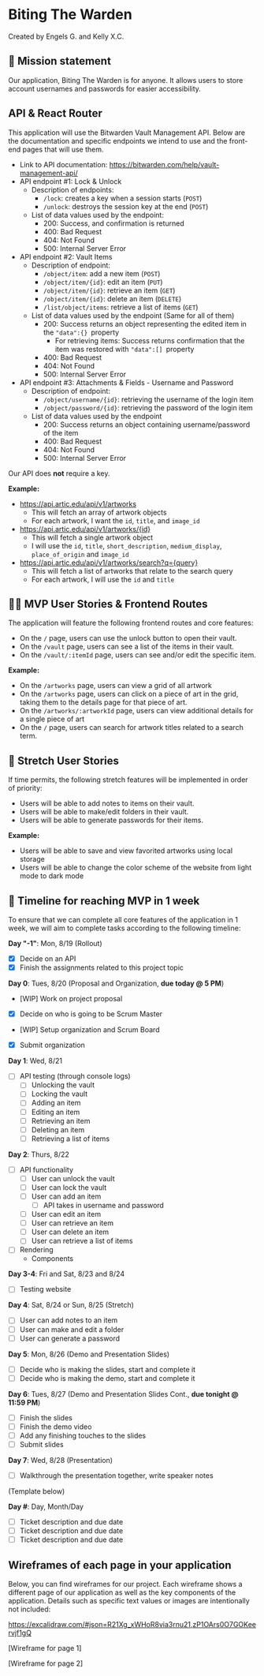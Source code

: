 # Biting The Warden

Created by Engels G. and Kelly X.C.

## 🚀 Mission statement

Our application, Biting The Warden is for anyone. It allows users to store account usernames and passwords for easier accessibility.

## API & React Router

This application will use the Bitwarden Vault Management API. Below are the documentation and specific endpoints we intend to use and the front-end pages that will use them.

- Link to API documentation: https://bitwarden.com/help/vault-management-api/
- API endpoint #1: Lock & Unlock
  - Description of endpoints:
    - `/lock`: creates a key when a session starts (`POST`)
    - `/unlock`: destroys the session key at the end (`POST`)
  - List of data values used by the endpoint:
    - 200: Success, and confirmation is returned
    - 400: Bad Request
    - 404: Not Found
    - 500: Internal Server Error
- API endpoint #2: Vault Items
  - Description of endpoint:
    - `/object/item`: add a new item (`POST`)
    - `/object/item/{id}`: edit an item (`PUT`)
    - `/object/item/{id}`: retrieve an item (`GET`)
    - `/object/item/{id}`: delete an item (`DELETE`)
    - `/list/object/items`: retrieve a list of items (`GET`)
  - List of data values used by the endpoint
    (Same for all of them)
    - 200: Success returns an object representing the edited item in the `"data":{} `property
      - For retrieving items: Success returns confirmation that the item was restored with `"data":[] `property
    - 400: Bad Request
    - 404: Not Found
    - 500: Internal Server Error
- API endpoint #3: Attachments & Fields - Username and Password
  - Description of endpoint:
    - `/object/username/{id}`: retrieving the username of the login item
    - `/object/password/{id}`: retrieving the password of the login item
  - List of data values used by the endpoint
    - 200: Success returns an object containing username/password of the item
    - 400: Bad Request
    - 404: Not Found
    - 500: Internal Server Error

Our API does **not** require a key.

**Example:**

- https://api.artic.edu/api/v1/artworks
  - This will fetch an array of artwork objects
  - For each artwork, I want the `id`, `title`, and `image_id`
- https://api.artic.edu/api/v1/artworks/{id}
  - This will fetch a single artwork object
  - I will use the `id`, `title`, `short_description`, `medium_display`, `place_of_origin` and `image_id`
- https://api.artic.edu/api/v1/artworks/search?q={query}
  - This will fetch a list of artworks that relate to the search query
  - For each artwork, I will use the `id` and `title`

## 👩‍💻 MVP User Stories & Frontend Routes

The application will feature the following frontend routes and core features:

- On the `/` page, users can use the unlock button to open their vault.
- On the `/vault` page, users can see a list of the items in their vault.
- On the `/vault/:itemId` page, users can see and/or edit the specific item.

**Example:**

- On the `/artworks` page, users can view a grid of all artwork
- On the `/artworks` page, users can click on a piece of art in the grid, taking them to the details page for that piece of art.
- On the `/artworks/:artworkId` page, users can view additional details for a single piece of art
- On the `/` page, users can search for artwork titles related to a search term.

## 🤔 Stretch User Stories

If time permits, the following stretch features will be implemented in order of priority:

- Users will be able to add notes to items on their vault.
- Users will be able to make/edit folders in their vault.
- Users will be able to generate passwords for their items.

**Example:**

- Users will be able to save and view favorited artworks using local storage
- Users will be able to change the color scheme of the website from light mode to dark mode

## 📆 Timeline for reaching MVP in 1 week

To ensure that we can complete all core features of the application in 1 week, we will aim to complete tasks according to the following timeline:

**Day "-1"**: Mon, 8/19 (Rollout)

- [x] Decide on an API 
- [x] Finish the assignments related to this project topic 

**Day 0**: Tues, 8/20 (Proposal and Organization, **due today @ 5 PM**)

- [WIP] Work on project proposal
- [x] Decide on who is going to be Scrum Master  
- [WIP] Setup organization and Scrum Board 
- [x] Submit organization

**Day 1**: Wed, 8/21 

- [ ] API testing (through console logs)
  - [ ] Unlocking the vault 
  - [ ] Locking the vault 
  - [ ] Adding an item
  - [ ] Editing an item
  - [ ] Retrieving an item
  - [ ] Deleting an item
  - [ ] Retrieving a list of items 

**Day 2**: Thurs, 8/22 

- [ ] API functionality 
  - [ ] User can unlock the vault 
  - [ ] User can lock the vault 
  - [ ] User can add an item
    - [ ] API takes in username and password
  - [ ] User can edit an item
  - [ ] User can retrieve an item
  - [ ] User can delete an item
  - [ ] User can retrieve a list of items
- [ ] Rendering 
  - Components


**Day 3-4**: Fri and Sat, 8/23 and 8/24 

- [ ] Testing website 

**Day 4**: Sat, 8/24 or Sun, 8/25 (Stretch)

- [ ] User can add notes to an item
- [ ] User can make and edit a folder 
- [ ] User can generate a password

**Day 5**: Mon, 8/26 (Demo and Presentation Slides)

- [ ] Decide who is making the slides, start and complete it
- [ ] Decide who is making the demo, start and complete it

**Day 6**: Tues, 8/27 (Demo and Presentation Slides Cont., **due tonight @ 11:59 PM**)

- [ ] Finish the slides 
- [ ] Finish the demo video  
- [ ] Add any finishing touches to the slides 
- [ ] Submit slides 

**Day 7**: Wed, 8/28 (Presentation)

- [ ] Walkthrough the presentation together, write speaker notes 


(Template below) 

**Day #**: Day, Month/Day
- [ ] Ticket description and due date
- [ ] Ticket description and due date
- [ ] Ticket description and due date

## Wireframes of each page in your application

Below, you can find wireframes for our project. Each wireframe shows a different page of our application as well as the key components of the application. Details such as specific text values or images are intentionally not included:

https://excalidraw.com/#json=R21Xg_xWHoR8via3rnu21,zP1OArs0O7GOKeervjf1gQ 

[Wireframe for page 1]

[Wireframe for page 2]
